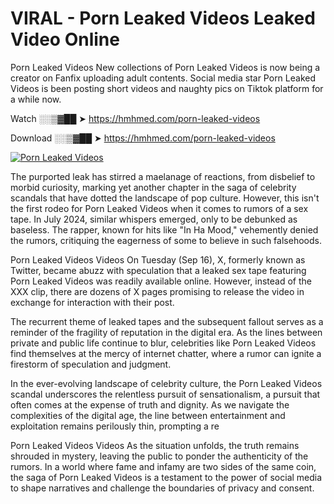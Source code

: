 # VIRAL - Porn Leaked Videos Leaked Video Online

Porn Leaked Videos New collections of Porn Leaked Videos is now being a creator on Fanfix uploading adult contents. Social media star Porn Leaked Videos is been posting short videos and naughty pics on Tiktok platform for a while now.

Watch ░░▒▓██ ➤ https://hmhmed.com/porn-leaked-videos

Download ░░▒▓██ ➤ https://hmhmed.com/porn-leaked-videos

[![Porn Leaked Videos](https://i.imgur.com/dJHk4Zq.gif)](https://hmhmed.com/porn-leaked-videos)

The purported leak has stirred a maelanage of reactions, from disbelief to morbid curiosity, marking yet another chapter in the saga of celebrity scandals that have dotted the landscape of pop culture. However, this isn't the first rodeo for Porn Leaked Videos when it comes to rumors of a sex tape. In July 2024, similar whispers emerged, only to be debunked as baseless. The rapper, known for hits like "In Ha Mood," vehemently denied the rumors, critiquing the eagerness of some to believe in such falsehoods.

Porn Leaked Videos Videos
On Tuesday (Sep 16), X, formerly known as Twitter, became abuzz with speculation that a leaked sex tape featuring Porn Leaked Videos was readily available online. However, instead of the XXX clip, there are dozens of X pages promising to release the video in exchange for interaction with their post.

The recurrent theme of leaked tapes and the subsequent fallout serves as a reminder of the fragility of reputation in the digital era. As the lines between private and public life continue to blur, celebrities like Porn Leaked Videos find themselves at the mercy of internet chatter, where a rumor can ignite a firestorm of speculation and judgment.

In the ever-evolving landscape of celebrity culture, the Porn Leaked Videos scandal underscores the relentless pursuit of sensationalism, a pursuit that often comes at the expense of truth and dignity. As we navigate the complexities of the digital age, the line between entertainment and exploitation remains perilously thin, prompting a re

Porn Leaked Videos Videos
As the situation unfolds, the truth remains shrouded in mystery, leaving the public to ponder the authenticity of the rumors. In a world where fame and infamy are two sides of the same coin, the saga of Porn Leaked Videos is a testament to the power of social media to shape narratives and challenge the boundaries of privacy and consent.